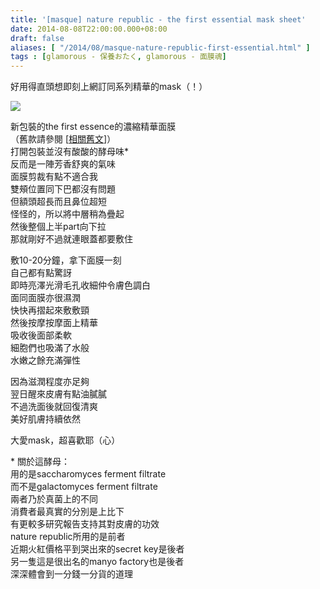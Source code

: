 ```yaml
---
title: '[masque] nature republic - the first essential mask sheet'
date: 2014-08-08T22:00:00.000+08:00
draft: false
aliases: [ "/2014/08/masque-nature-republic-first-essential.html" ]
tags : [glamorous - 保養おたく, glamorous - 面膜魂]
---
```


好用得直頭想即刻上網訂同系列精華的mask（！）  

[![](https://1.bp.blogspot.com/-V5QoFFZHvFw/XERnSWXp-4I/AAAAAAAAGRw/Z_5x8Z0LPAUdcjnDRqYppIUDtxKiIjKfACLcBGAs/s640/14657023767_77d0216ee3_z.jpg)](https://1.bp.blogspot.com/-V5QoFFZHvFw/XERnSWXp-4I/AAAAAAAAGRw/Z_5x8Z0LPAUdcjnDRqYppIUDtxKiIjKfACLcBGAs/s1600/14657023767_77d0216ee3_z.jpg)

新包裝的the first essence的濃縮精華面膜  
（舊款請參閱 \[[相關舊文](http://www.hidie.net/2014/01/masque-nature-republic-first-sheet-mask.html)\]）  
打開包裝並沒有酸酸的酵母味\*  
反而是一陣芳香舒爽的氣味  
面膜剪裁有點不適合我  
雙頰位置同下巴都沒有問題  
但額頭超長而且鼻位超短  
怪怪的，所以將中層稍為疊起  
然後整個上半part向下拉  
那就剛好不過就連眼蓋都要敷住  
  
敷10-20分鐘，拿下面膜一刻  
自己都有點驚訝  
即時亮澤光滑毛孔收細仲令膚色調白  
面同面膜亦很濕潤  
快快再摺起來敷敷頸  
然後按摩按摩面上精華  
吸收後面部柔軟  
細胞們也吸滿了水般  
水嫩之餘充滿彈性  
  
因為滋潤程度亦足夠  
翌日醒來皮膚有點油膩膩  
不過洗面後就回復清爽  
美好肌膚持續依然  
  
大愛mask，超喜歡耶（心）  
  
\* 關於這酵母：  
用的是saccharomyces ferment filtrate  
而不是galactomyces ferment filtrate  
兩者乃於真菌上的不同  
消費者最真實的分別是上比下  
有更較多研究報告支持其對皮膚的功效  
nature republic所用的是前者  
近期火紅價格平到哭出來的secret key是後者  
另一隻這是很出名的manyo factory也是後者  
深深體會到一分錢一分貨的道理